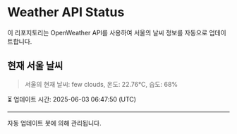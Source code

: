 
# Weather API Status

이 리포지토리는 OpenWeather API를 사용하여 서울의 날씨 정보를 자동으로 업데이트합니다.

## 현재 서울 날씨
> 서울의 현재 날씨: few clouds, 온도: 22.76°C, 습도: 68%

⏳ 업데이트 시간: 2025-06-03 06:47:50 (UTC)

---
자동 업데이트 봇에 의해 관리됩니다.
